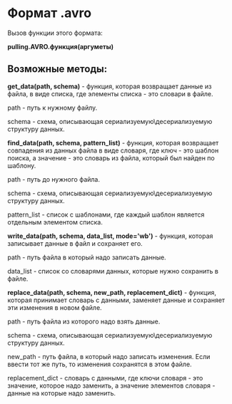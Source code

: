 # Формат .avro
Вызов функции этого формата:

**pulling.AVRO.функция(аргуметы)**
## Возможные методы:
**get_data(path, schema)** - функция, которая возвращает данные из файла, в виде списка, где элементы списка - это словари в файле.

path - путь к нужному файлу.

schema - схема, описывающая сериализуемую\десериализуемую структуру данных.


**find_data(path, schema, pattern_list)** - функция, которая возвращает совпадения из данных файла в виде словаря, где ключ - это шаблон поиска, а значение - это словарь из файла, который был найден по шаблону.

path - путь до нужного файла.

schema - схема, описывающая сериализуемую\десериализуемую структуру данных.

pattern_list - список с шаблонами, где каждый шаблон является отдельным элементом списка.


**write_data(path, schema, data_list, mode='wb')** - функция, которая записывает данные в файл и сохраняет его.

path - путь файла в который надо записать данные.

data_list - список со словарями данных, которые нужно сохранить в файле.


**replace_data(path, schema, new_path, replacement_dict)** - функция, которая принимает словарь с данными, заменяет данные и сохраняет эти изменения в новом файле.

path - путь файла из которого надо взять данные.

schema - схема, описывающая сериализуемую\десериализуемую структуру данных.

new_path - путь файла, в который надо записать изменения. Если ввести тот же путь, то изменения сохранятся в этом файле.

replacement_dict - словарь с данными, где ключи словаря - это значение, которое надо заменить, а значение элементов словаря - данные на которые надо заменить.